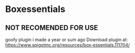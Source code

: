 # Boxessentials
## NOT RECOMENDED FOR USE
goofy plugin i made a year or sum ago
Download plugin at: https://www.spigotmc.org/resources/box-essentials.111704/
